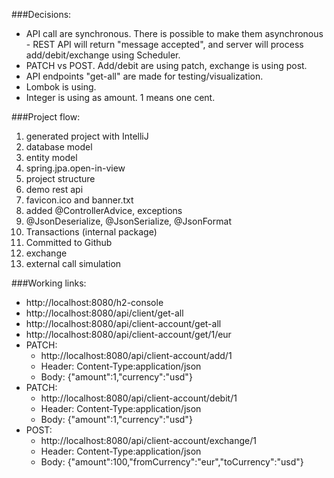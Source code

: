 ###Decisions:
- API call are synchronous. There is possible to make them asynchronous - REST API will return "message accepted", and server will process add/debit/exchange using Scheduler. 
- PATCH vs POST. Add/debit are using patch, exchange is using post. 
- API endpoints "get-all" are made for testing/visualization.
- Lombok is using.
- Integer is using as amount. 1 means one cent.


###Project flow:
1. generated project with IntelliJ
2. database model
3. entity model
4. spring.jpa.open-in-view
5. project structure
6. demo rest api
7. favicon.ico and banner.txt
8. added @ControllerAdvice, exceptions
9. @JsonDeserialize, @JsonSerialize, @JsonFormat
10. Transactions (internal package)
11. Committed to Github
12. exchange
13. external call simulation


###Working links:
* http://localhost:8080/h2-console
* http://localhost:8080/api/client/get-all
* http://localhost:8080/api/client-account/get-all
* http://localhost:8080/api/client-account/get/1/eur
* PATCH:
  * http://localhost:8080/api/client-account/add/1
  * Header: Content-Type:application/json
  * Body: {"amount":1,"currency":"usd"}
* PATCH:
  * http://localhost:8080/api/client-account/debit/1
  * Header: Content-Type:application/json
  * Body: {"amount":1,"currency":"usd"}
* POST:
  * http://localhost:8080/api/client-account/exchange/1
  * Header: Content-Type:application/json
  * Body: {"amount":100,"fromCurrency":"eur","toCurrency":"usd"}